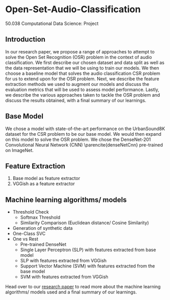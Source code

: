 # Open-Set-Audio-Classification
50.038 Computational Data Science: Project

## Introduction
In our research paper, we propose a range of approaches to attempt to solve the Open Set Recognition (OSR) problem in the context of audio classification. We first describe our chosen dataset and data split as well as the data representation that we will be using to train our models. We then choose a baseline model that solves the audio classification CSR problem for us to extend upon for the OSR problem. Next, we describe the feature extraction methods we used to augment our models and discuss the evaluation metrics that will be used to assess model performance. Lastly, we describe the various approaches taken to tackle the OSR problem and discuss the results obtained, with a final summary of our learnings.

## Base Model
We chose a model with state-of-the-art performance on the UrbanSound8K dataset for the CSR problem to be our base model. We would then expand on this model to solve the OSR problem. We chose the DenseNet-201 Convolutional Neural Network (CNN) \parencite{denseNetCnn} pre-trained on ImageNet.

## Feature Extraction
1. Base model as feature extractor
2. VGGish as a feature extractor

## Machine learning algorithms/ models
* Threshold Check
  * Softmax Threshold
  * Similarity Comparison (Euclidean distance/ Cosine Similarity)
* Generation of synthetic data
* One-Class SVC
* One vs Rest
  * Pre-trained DenseNet
  * Single Layer Perceptron (SLP) with features extracted from base model
  * SLP with features extracted from VGGish
  * Support Vector Machine (SVM) with features extracted from the base model
  * SVM with features extracted from VGGish
  
Head over to our [research paper](https://github.com/YehSweeKhim/Open-Set-Audio-Classification/blob/master/Open_Set_Audio_Classification_Problem.pdf) to read more about the machine learning algorithms/ models used and a final summary of our learnings.
